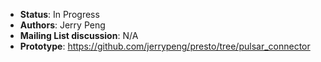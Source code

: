 * **Status**: In Progress
* **Authors**: Jerry Peng
* **Mailing List discussion**: 
N/A
* **Prototype**: https://github.com/jerrypeng/presto/tree/pulsar_connector
